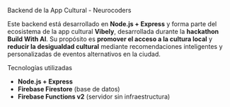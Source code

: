  Backend de la App Cultural - Neurocoders

Este backend está desarrollado en **Node.js + Express** y forma parte del ecosistema de la app cultural **Vibely**, desarrollada durante la **hackathon Build With AI**. Su propósito es **promover el acceso a la cultura local** y **reducir la desigualdad cultural** mediante recomendaciones inteligentes y personalizadas de eventos alternativos en la ciudad.


 Tecnologías utilizadas

- **Node.js + Express**
- **Firebase Firestore** (base de datos)
- **Firebase Functions v2** (servidor sin infraestructura)

